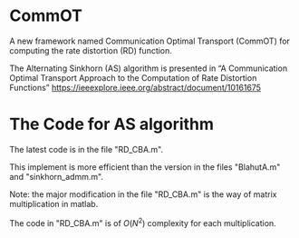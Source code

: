 # CommOT
A new framework named Communication Optimal Transport (CommOT) for computing the rate distortion (RD) function.

The Alternating Sinkhorn (AS) algorithm is presented in “A Communication Optimal Transport Approach to the Computation of Rate Distortion Functions”
https://ieeexplore.ieee.org/abstract/document/10161675

# The Code for AS algorithm
The latest code is in the file "RD_CBA.m". 

This implement is more efficient than the version in the files "BlahutA.m" and "sinkhorn_admm.m".

Note: the major modification in the file "RD_CBA.m" is the way of matrix multiplication in matlab.

The code in "RD_CBA.m" is of $O(N^2)$ complexity for each multiplication.
